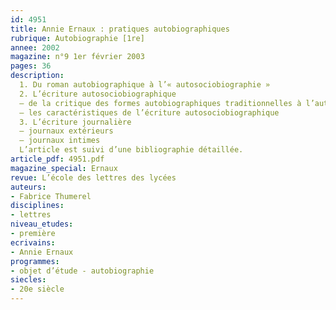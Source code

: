 ```yaml
---
id: 4951
title: Annie Ernaux : pratiques autobiographiques
rubrique: Autobiographie [1re]
annee: 2002
magazine: n°9 1er février 2003
pages: 36
description: 
  1. Du roman autobiographique à l’« autosociobiographie »
  2. L’écriture autosociobiographique
  – de la critique des formes autobiographiques traditionnelles à l’autosociobiographie
  – les caractéristiques de l’écriture autosociobiographique
  3. L’écriture journalière
  – journaux extérieurs
  – journaux intimes
  L’article est suivi d’une bibliographie détaillée.
article_pdf: 4951.pdf
magazine_special: Ernaux
revue: L’école des lettres des lycées
auteurs:
- Fabrice Thumerel
disciplines:
- lettres
niveau_etudes:
- première
ecrivains:
- Annie Ernaux
programmes:
- objet d’étude - autobiographie
siecles:
- 20e siècle
---
```

